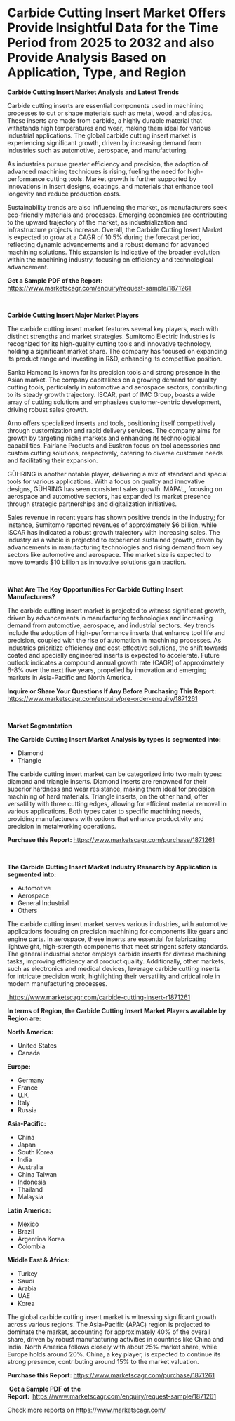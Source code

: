 <p><h1>Carbide Cutting Insert Market Offers Provide Insightful Data for the Time Period from 2025 to 2032 and also Provide Analysis Based on Application, Type, and Region</h1></p><p><strong>Carbide Cutting Insert Market Analysis and Latest Trends</strong></p>
<p><p>Carbide cutting inserts are essential components used in machining processes to cut or shape materials such as metal, wood, and plastics. These inserts are made from carbide, a highly durable material that withstands high temperatures and wear, making them ideal for various industrial applications. The global carbide cutting insert market is experiencing significant growth, driven by increasing demand from industries such as automotive, aerospace, and manufacturing.</p><p>As industries pursue greater efficiency and precision, the adoption of advanced machining techniques is rising, fueling the need for high-performance cutting tools. Market growth is further supported by innovations in insert designs, coatings, and materials that enhance tool longevity and reduce production costs.</p><p>Sustainability trends are also influencing the market, as manufacturers seek eco-friendly materials and processes. Emerging economies are contributing to the upward trajectory of the market, as industrialization and infrastructure projects increase. Overall, the Carbide Cutting Insert Market is expected to grow at a CAGR of 10.5% during the forecast period, reflecting dynamic advancements and a robust demand for advanced machining solutions. This expansion is indicative of the broader evolution within the machining industry, focusing on efficiency and technological advancement.</p></p>
<p><strong>Get a Sample PDF of the Report:&nbsp;</strong> <a href="https://www.marketscagr.com/enquiry/request-sample/1871261?utm_campaign=2314&utm_medium=2&utm_source=Github&utm_content=ia&utm_term=23022025&utm_id=carbide-cutting-insert">https://www.marketscagr.com/enquiry/request-sample/1871261</a></p>
<p>&nbsp;</p>
<p><strong>Carbide Cutting Insert Major Market Players</strong></p>
<p><p>The carbide cutting insert market features several key players, each with distinct strengths and market strategies. Sumitomo Electric Industries is recognized for its high-quality cutting tools and innovative technology, holding a significant market share. The company has focused on expanding its product range and investing in R&D, enhancing its competitive position.</p><p>Sanko Hamono is known for its precision tools and strong presence in the Asian market. The company capitalizes on a growing demand for quality cutting tools, particularly in automotive and aerospace sectors, contributing to its steady growth trajectory. ISCAR, part of IMC Group, boasts a wide array of cutting solutions and emphasizes customer-centric development, driving robust sales growth.</p><p>Arno offers specialized inserts and tools, positioning itself competitively through customization and rapid delivery services. The company aims for growth by targeting niche markets and enhancing its technological capabilities. Fairlane Products and Euskron focus on tool accessories and custom cutting solutions, respectively, catering to diverse customer needs and facilitating their expansion.</p><p>GÜHRING is another notable player, delivering a mix of standard and special tools for various applications. With a focus on quality and innovative designs, GÜHRING has seen consistent sales growth. MAPAL, focusing on aerospace and automotive sectors, has expanded its market presence through strategic partnerships and digitalization initiatives.</p><p>Sales revenue in recent years has shown positive trends in the industry; for instance, Sumitomo reported revenues of approximately $6 billion, while ISCAR has indicated a robust growth trajectory with increasing sales. The industry as a whole is projected to experience sustained growth, driven by advancements in manufacturing technologies and rising demand from key sectors like automotive and aerospace. The market size is expected to move towards $10 billion as innovative solutions gain traction.</p></p>
<p>&nbsp;</p>
<p><strong>What Are The Key Opportunities For Carbide Cutting Insert Manufacturers?</strong></p>
<p><p>The carbide cutting insert market is projected to witness significant growth, driven by advancements in manufacturing technologies and increasing demand from automotive, aerospace, and industrial sectors. Key trends include the adoption of high-performance inserts that enhance tool life and precision, coupled with the rise of automation in machining processes. As industries prioritize efficiency and cost-effective solutions, the shift towards coated and specially engineered inserts is expected to accelerate. Future outlook indicates a compound annual growth rate (CAGR) of approximately 6-8% over the next five years, propelled by innovation and emerging markets in Asia-Pacific and North America.</p></p>
<p><strong>Inquire or Share Your Questions If Any Before Purchasing This Report:</strong> <a href="https://www.marketscagr.com/enquiry/pre-order-enquiry/1871261?utm_campaign=2314&utm_medium=2&utm_source=Github&utm_content=ia&utm_term=23022025&utm_id=carbide-cutting-insert">https://www.marketscagr.com/enquiry/pre-order-enquiry/1871261</a></p>
<p>&nbsp;</p>
<p><strong>Market Segmentation</strong></p>
<p><strong>The Carbide Cutting Insert Market Analysis by types is segmented into:</strong></p>
<p><ul><li>Diamond</li><li>Triangle</li></ul></p>
<p><p>The carbide cutting insert market can be categorized into two main types: diamond and triangle inserts. Diamond inserts are renowned for their superior hardness and wear resistance, making them ideal for precision machining of hard materials. Triangle inserts, on the other hand, offer versatility with three cutting edges, allowing for efficient material removal in various applications. Both types cater to specific machining needs, providing manufacturers with options that enhance productivity and precision in metalworking operations.</p></p>
<p><strong>Purchase this Report:&nbsp;</strong><a href="https://www.marketscagr.com/purchase/1871261?utm_campaign=2314&utm_medium=2&utm_source=Github&utm_content=ia&utm_term=23022025&utm_id=carbide-cutting-insert">https://www.marketscagr.com/purchase/1871261</a></p>
<p>&nbsp;</p>
<p><strong>The Carbide Cutting Insert Market Industry Research by Application is segmented into:</strong></p>
<p><ul><li>Automotive</li><li>Aerospace</li><li>General Industrial</li><li>Others</li></ul></p>
<p><p>The carbide cutting insert market serves various industries, with automotive applications focusing on precision machining for components like gears and engine parts. In aerospace, these inserts are essential for fabricating lightweight, high-strength components that meet stringent safety standards. The general industrial sector employs carbide inserts for diverse machining tasks, improving efficiency and product quality. Additionally, other markets, such as electronics and medical devices, leverage carbide cutting inserts for intricate precision work, highlighting their versatility and critical role in modern manufacturing processes.</p></p>
<p><a href="https://www.marketscagr.com/carbide-cutting-insert-r1871261?utm_campaign=2314&utm_medium=2&utm_source=Github&utm_content=ia&utm_term=23022025&utm_id=carbide-cutting-insert">&nbsp;https://www.marketscagr.com/carbide-cutting-insert-r1871261</a></p>
<p><strong>In terms of Region, the Carbide Cutting Insert Market Players available by Region are:</strong></p>
<p>
    <p> <strong> North America: </strong>
        <ul>
            <li>United States</li>
            <li>Canada</li>
        </ul>
        </p> 
    <p> <strong> Europe: </strong>
        <ul>
            <li>Germany</li>
            <li>France</li>
            <li>U.K.</li>
            <li>Italy</li>
            <li>Russia</li>
        </ul>
        </p> 
    <p> <strong> Asia-Pacific: </strong>
        <ul>
            <li>China</li>
            <li>Japan</li>
            <li>South Korea</li>
            <li>India</li>
            <li>Australia</li>
            <li>China Taiwan</li>
            <li>Indonesia</li>
            <li>Thailand</li>
            <li>Malaysia</li>
        </ul>
        </p> 
    <p> <strong> Latin America: </strong>
        <ul>
            <li>Mexico</li>
            <li>Brazil</li>
            <li>Argentina Korea</li>
            <li>Colombia</li>
        </ul>
        </p> 
    <p> <strong> Middle East & Africa: </strong>
        <ul>
            <li>Turkey</li>
            <li>Saudi</li>
            <li>Arabia</li>
            <li>UAE</li>
            <li>Korea</li>
        </ul>
    </p>
    </p>
<p><p>The global carbide cutting insert market is witnessing significant growth across various regions. The Asia-Pacific (APAC) region is projected to dominate the market, accounting for approximately 40% of the overall share, driven by robust manufacturing activities in countries like China and India. North America follows closely with about 25% market share, while Europe holds around 20%. China, a key player, is expected to continue its strong presence, contributing around 15% to the market valuation.</p></p>
<p><strong>Purchase this Report: </strong><a href="https://www.marketscagr.com/purchase/1871261?utm_campaign=2314&utm_medium=2&utm_source=Github&utm_content=ia&utm_term=23022025&utm_id=carbide-cutting-insert">https://www.marketscagr.com/purchase/1871261</a></p>
<p>&nbsp;<strong>Get a Sample PDF of the Report:&nbsp;&nbsp;</strong><a href="https://www.marketscagr.com/enquiry/request-sample/1871261?utm_campaign=2314&utm_medium=2&utm_source=Github&utm_content=ia&utm_term=23022025&utm_id=carbide-cutting-insert">https://www.marketscagr.com/enquiry/request-sample/1871261</a></p>
<p><strong></strong></p>
<p>Check more reports on <a href="https://www.marketscagr.com/?utm_campaign=2314&utm_medium=2&utm_source=Github&utm_content=ia&utm_term=23022025&utm_id=carbide-cutting-insert">https://www.marketscagr.com/</a></p>